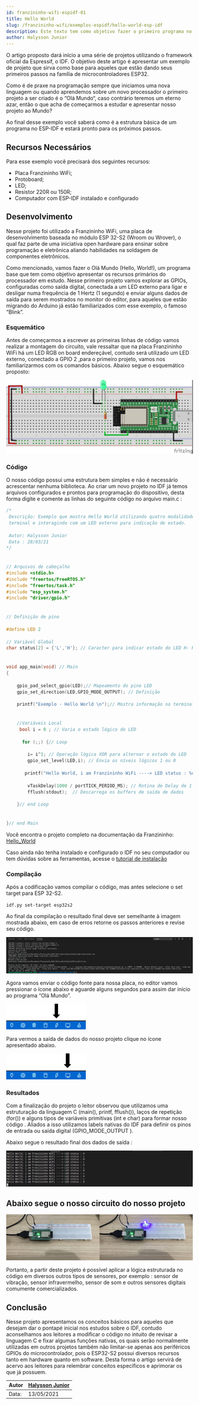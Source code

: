 ```yaml
---
id: franzininho-wifi-espidf-01
title: Hello World
slug: /franzininho-wifi/exemplos-espidf/hello-world-esp-idf
description: Este texto tem como objetivo fazer o primeiro programa no ESP-IDF para a Franzininho WIFI
author: Halysson Junior
---
```


O artigo proposto dará início a uma série de projetos utilizando o framework oficial da Espressif, o IDF. O objetivo deste artigo é apresentar um exemplo de projeto que sirva como base para aqueles que estão dando seus primeiros passos na família de microcontroladores ESP32.

Como é de praxe na programação sempre que iniciamos uma nova linguagem ou quando aprendemos sobre um novo processador o primeiro projeto a ser criado é o “Olá Mundo“, caso contrário teremos um eterno azar, então o que acha de começarmos a estudar e apresentar nosso projeto ao Mundo?

Ao final desse exemplo você saberá como é a estrutura básica de um programa no ESP-IDF e estará pronto para os próximos passos.

## Recursos Necessários

Para esse exemplo você precisará dos seguintes recursos:

- Placa Franzininho WiFi;
- Protoboard;
- LED;
- Resistor 220R ou 150R;
- Computador com ESP-IDF instalado e configurado

## Desenvolvimento

Nesse projeto foi utilizado a Franzininho WiFi, uma placa de desenvolvimento baseada no módulo ESP 32-S2 (Wroom ou Wrover), o qual faz parte de uma iniciativa open hardware para ensinar sobre programação e eletrônica aliando habilidades na soldagem de componentes eletrônicos.

Como mencionado, vamos fazer o Olá Mundo (Hello, World!), um programa base que tem como objetivo apresentar os recursos primários do processador em estudo. Nesse primeiro projeto vamos explorar as GPIOs, configuradas como saída digital, conectada a um LED externo para ligar e desligar numa frequência de 1 Hertz (1 segundo) e enviar alguns dados de saída para serem mostrados no monitor do editor, para aqueles que estão migrando do Arduino já estão familiarizados com esse exemplo, o famoso “Blink”.

### Esquemático

Antes de começarmos a escrever as primeiras linhas de código vamos realizar a montagem do circuito, vale ressaltar que na placa Franzininho WiFi há um LED RGB on board endereçável, contudo será utilizado um LED externo, conectado a GPIO 2 ,para o primeiro projeto, vamos nos familiarizarmos com os comandos básicos. Abaixo segue o esquemático proposto:

![Hello World_circuito](img/0x01-Hello-world/01-esquematico.jpg)

### Código

O nosso código possui uma estrutura bem simples e não é necessário acrescentar nenhuma biblioteca. Ao criar um novo projeto no IDF já temos arquivos configurados e prontos para programação do dispositivo, desta forma digite e comente as linhas do seguinte código no arquivo main.c :

```c
/*
 Descrição: Exemplo que mostra Hello World utilizando quatro modalidade de saída de dados por meio do
 terminal e interagindo com um LED externo para indicação de estado.

 Autor: Halysson Junior
 Data : 28/03/21
*/


// Arquivos de cabeçalho
#include <stdio.h>
#include "freertos/FreeRTOS.h"
#include "freertos/task.h"
#include "esp_system.h"
#include "driver/gpio.h"


// Definição de pino

#define LED 2

// Variável Global
char status[2] = {'L','H'}; // Caracter para indicar estado do LED H- HIGH e L - LOW


void app_main(void) // Main
{

    gpio_pad_select_gpio(LED);// Mapeamento do pino LED
    gpio_set_direction(LED,GPIO_MODE_OUTPUT); // Definição

    printf("Exemplo - Hello World \n");// Mostra informação no terminal


    //Variáveis Local
     bool i = 0 ; // Varia o estado lógico do LED

      for (;;) {// Loop

        i= i^1; // Operação lógica XOR para alternar o estado do LED
        gpio_set_level(LED,i); // Envia os níveis lógicos 1 ou 0

       printf("Hello World, i am Franzininho WiFi ----> LED status : %c \n", status[i]);

        vTaskDelay(1000 / portTICK_PERIOD_MS); // Rotina de Delay de 1 segundo
        fflush(stdout);  // Descarrega os buffers de saída de dados

    }// end Loop


}// end Main
```

Você encontra o projeto completo na documentação da Franzininho: [Hello_World](https://github.com/Franzininho/exemplos-esp-idf/tree/main/exemplos/Hello_World)

Caso ainda não tenha instalado e configurado o IDF no seu computador ou tem dúvidas sobre as ferramentas, acesse o [tutorial de instalação](https://franzininho.github.io/docs-franzininho-site/docs/franzininho-wifi-espidf/primeiros-passos)

### Compilação

Após a codificação vamos compilar o código, mas antes selecione o set target para ESP 32-S2.

`idf.py set-target esp32s2`

Ao final da compilação o resultado final deve ser semelhante à imagem mostrada abaixo, em caso de erros retorne os passos anteriores e revise seu código.

![resultado da compilação](img/0x01-Hello-world/02-compilacao.png)

Agora vamos enviar o código fonte para nossa placa, no editor vamos pressionar o ícone abaixo e aguarde alguns segundos para assim dar início ao programa “Olá Mundo”.

![Gravando](img/0x01-Hello-world/03-flash.png)

Para vermos a saída de dados do nosso projeto clique no ícone apresentado abaixo.

![Monitor](img/0x01-Hello-world/04-monitorar.png)

### Resultados

Com a finalização do projeto o leitor observou que utilizamos uma estruturação da linguagem C (main(), printf, fflush()), laços de repetição (for()) e alguns tipos de variáveis primitivas (int e char) para formar nosso código . Aliados a isso utilizamos labels nativas do IDF para definir os pinos de entrada ou saída digital (GPIO_MODE_OUTPUT ).

Abaixo segue o resultado final dos dados de saída :

![monitor](img/0x01-Hello-world/05-monitor.png)

## Abaixo segue o nosso circuito do nosso projeto

![Monitor](img/0x01-Hello-world/06-circuito-montado.png)

Portanto, a partir deste projeto é possível aplicar a lógica estruturada no código em diversos outros tipos de sensores, por exemplo : sensor de vibração, sensor infravermelho, sensor de som e outros sensores digitais comumente comercializados.

## Conclusão

Nesse projeto apresentamos os conceitos básicos para aqueles que desejam dar o pontapé inicial nos estudos sobre o IDF, contudo aconselhamos aos leitores a modificar o código no intuito de revisar a linguagem C e fixar algumas funções nativas, os quais serão normalmente utilizadas em outros projetos também não limitar-se apenas aos periféricos GPIOs do microcontrolador, pois o ESP32-S2 possui diversos recursos tanto em hardware quanto em software. Desta forma o artigo servirá de acervo aos leitores para relembrar conceitos específicos e aprimorar os que já possuem.

| Autor | [Halysson Junior](https://github.com/halyssonJr) |
| ----- | ------------------------------------------------ |
| Data: | 13/05/2021                                       |
